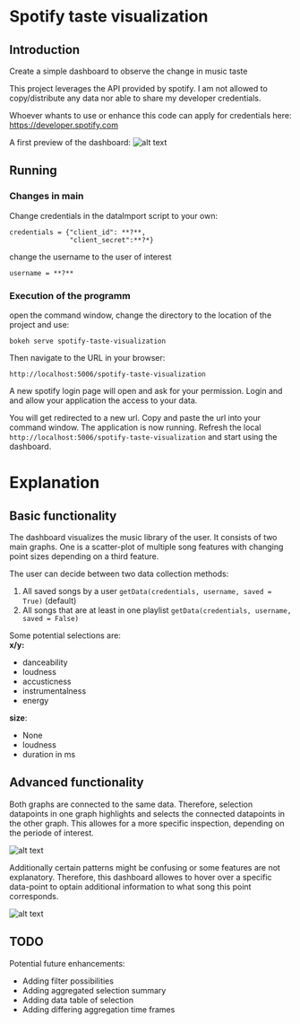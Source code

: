 # Spotify taste visualization
## Introduction
Create a simple dashboard to observe the change in music taste

This project leverages the API provided by spotify.
I am not allowed to copy/distribute any data nor able to share my developer credentials.

Whoever whants to use or enhance this code can apply for credentials here: https://developer.spotify.com

A first preview of the dashboard:
![alt text](https://user-images.githubusercontent.com/18704685/34679733-278631ce-f497-11e7-9ccc-0d6d54f3ced8.PNG)

## Running
### Changes in main
Change credentials in the dataImport script to your own:


    credentials = {"client_id": **?**,
                   "client_secret":**?*}

change the username to the user of interest

    username = **?**

### Execution of the programm

open the command window, change the directory to the location of the project
and use:

    bokeh serve spotify-taste-visualization
 
Then navigate to the URL in your browser:

    http://localhost:5006/spotify-taste-visualization

A new spotify login page will open and ask for your permission.
Login and and allow your application the access to your data.

You will get redirected to a new url. Copy and paste the url into your command window.
The application is now running. Refresh the local ``http://localhost:5006/spotify-taste-visualization`` and start using the dashboard.

# Explanation
## Basic functionality

The dashboard visualizes the music library of the user. It consists of two main graphs. One is a scatter-plot of multiple song features with changing point sizes depending on a third feature.

The user can decide between two data collection methods:
1) All saved songs by a user  ``getData(credentials, username, saved = True)`` (default)
2) All songs that are at least in one playlist ``getData(credentials, username, saved = False)``

Some potential selections are:  
**x/y:**
- danceability
- loudness
- accusticness
- instrumentalness
- energy

**size**:
- None
- loudness
- duration in ms

## Advanced functionality
Both graphs are connected to the same data. Therefore, selection datapoints in one graph highlights and selects the connected datapoints in the other graph. This allowes for a more specific inspection, depending on the periode of interest.

![alt text](https://user-images.githubusercontent.com/18704685/34679732-276eaa40-f497-11e7-9019-3c4af382c3c0.PNG)

Additionally certain patterns might be confusing or some features are not explanatory. Therefore, this dashboard allowes to hover over a specific data-point to optain additional information to what song this point corresponds.

![alt text](https://user-images.githubusercontent.com/18704685/34679735-279ea31c-f497-11e7-9f9b-7ac1ad88020b.PNG)

## TODO
Potential future enhancements:
- Adding filter possibilities
- Adding aggregated selection summary
- Adding data table of selection
- Adding differing aggregation time frames
